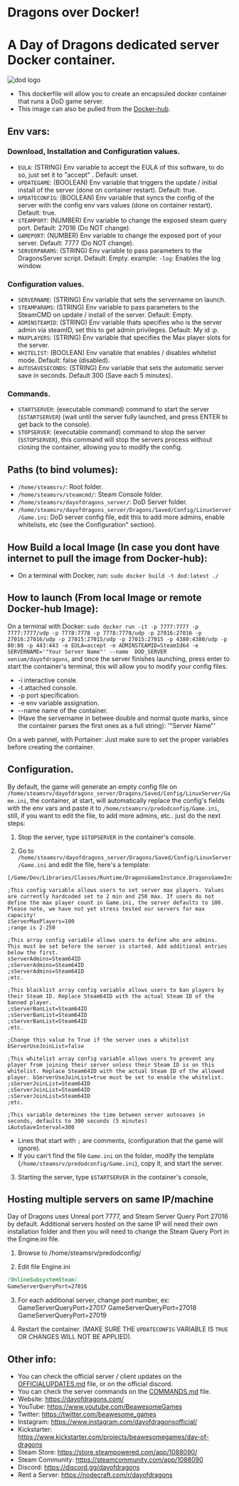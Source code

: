 # Dragons over Docker! 
# A Day of Dragons dedicated server Docker container.
![dod logo](https://steamcdn-a.akamaihd.net/steamcommunity/public/images/apps/1088320/438449dd45a85b9285a9c2be55a7fcef5a3d3a4d.jpg)
- This dockerfile will allow you to create an encapsuled docker container that runs a DoD game server.
- This image can also be pulled from the [Docker-hub](https://hub.docker.com/repository/docker/xenium/dayofdragons/).

## Env vars:
### Download, Installation and Configuration values.
- ```EULA```: (STRING) Env variable to accept the EULA of this software, to do so, just set it to "accept" . Default: unset.
- ```UPDATEGAME```: (BOOLEAN) Env variable that triggers the update / initial install of the server (done on container restart). Default: true.
- ```UPDATECONFIG```: (BOOLEAN) Env variable that syncs the config of the server with the config env vars values (done on container restart). Default: true.
- ```STEAMPORT```: (NUMBER) Env variable to change the exposed steam query port. Default: 27016 (Do NOT change).
- ```GAMEPORT```: (NUMBER) Env variable to change the exposed port of your server. Default: 7777 (Do NOT change).
- ```SERVERPARAMS```: (STRING) Env variable to pass parameters to the DragonsServer script. Default: Empty. example: ```-log```: Enables the log window.
### Configuration values.
- ```SERVERNAME```: (STRING) Env variable that sets the servername on launch.
- ```STEAMPARAMS```: (STRING) Env variable to pass parameters to the SteamCMD on update / install of the server. Default: Empty.
- ```ADMINSTEAMID```: (STRING) Env variable thats specifies who is the server admin via steamID, set this to get admin privileges. Default: My id :p.
- ```MAXPLAYERS```: (STRING) Env variable that specifies the Max player slots for the server.
- ```WHITELIST```: (BOOLEAN) Env variable that enables / disables whitelist mode. Default: false (disabled).
- ```AUTOSAVESECONDS```: (STRING) Env variable that sets the automatic server save in seconds. Default 300 (Save each 5 minutes).
### Commands.
- ```STARTSERVER```: (executable command) command to start the server (`$STARTSERVER`) (wait until the server fully launched, and press ENTER to get back to the console).
- ```STOPSERVER```: (executable command) command to stop the server (`$STOPSERVER`), this command will stop the servers process without closing the container, allowing you to modify the config.

## Paths (to bind volumes):
- ```/home/steamsrv/```: Root folder.
- ```/home/steamsrv/steamcmd/```: Steam Console folder.
- ```/home/steamsrv/dayofdragons_server/```: DoD Server folder.
- ```/home/steamsrv/dayofdragons_server/Dragons/Saved/Config/LinuxServer/Game.ini```: DoD server config file, edit this to add more admins, enable whitelists, etc (see the Configuration" section).

## How Build a local Image (In case you dont have internet to pull the image from Docker-hub):
- On a terminal with Docker, run: ```sudo docker build -t dod:latest ./```

## How to launch (From local Image or remote Docker-hub Image):
On a terminal with Docker: ```sudo docker run -it -p 7777:7777 -p 7777:7777/udp -p 7778:7778 -p 7778:7778/udp -p 27016:27016 -p 27016:27016/udp -p 27015:27015/udp -p 27015:27015 -p 4380:4380/udp -p 80:80 -p 443:443 -e EULA=accept -e ADMINSTEAMID=SteamId64 -e SERVERNAME='"Your Server Name"' --name  DOD_SERVER xenium/dayofdragons```, and once the server finishes launching, press enter to start the container's terminal, this will allow you to modify your config files.
  - -i interactive consle.
  - -t attached console.
  - -p port specification.
  - -e env variable assignation.
  - --name name of the container.
  - (Have the servername in betwee double and normal quote marks, since the container parses the first ones as a full string): '"Server Name"'

On a web pannel, with Portainer: Just make sure to set the proper variables before creating the container.

## Configuration.
By default, the game will generate an empty config file on `/home/steamsrv/dayofdragons_server/Dragons/Saved/Config/LinuxServer/Game.ini`, the container, at start, will automatically replace the config's fields with the env vars and paste it to `/home/steamsrv/predodconfig/Game.ini`, still, if you want to edit the file, to add more admins, etc.. just do the next steps:

1) Stop the server, type `$STOPSERVER` in the container's console.

2) Go to `/home/steamsrv/dayofdragons_server/Dragons/Saved/Config/LinuxServer/Game.ini` and edit the file, here's a template:

```
[/Game/Dev/Libraries/Classes/Runtime/DragonsGameInstance.DragonsGameInstance_C]

;This config variable allows users to set server max players. Values are currently hardcoded set to 2 min and 250 max. If users do not define the max player count in Game.ini, the server defaults to 100. Please note, we have not yet stress tested our servers for max capacity!
iServerMaxPlayers=100
;range is 2-250

;This array config variable allows users to define who are admins. This must be set before the server is started. Add additional entries below the first.
sServerAdmins=Steam64ID
;sServerAdmins=Steam64ID
;sServerAdmins=Steam64ID
;etc.

;This blacklist array config variable allows users to ban players by their Steam ID. Replace Steam64ID with the actual Steam ID of the banned player.
;sServerBanList=Steam64ID
;sServerBanList=Steam64ID
;sServerBanList=Steam64ID
;etc.

;Change this value to True if the server uses a whitelist
bServerUseJoinList=false

;This whitelist array config variable allows users to prevent any player from joining their server unless their Steam ID is on this whitelist. Replace Steam64ID with the actual Steam ID of the allowed player. bServerUseJoinList=true must be set to enable the whitelist.
;sServerJoinList=Steam64ID
;sServerJoinList=Steam64ID
;sServerJoinList=Steam64ID
;etc.

;This variable determines the time between server autosaves in seconds, defaults to 300 seconds (5 minutes)
iAutoSaveInterval=300
```

* Lines that start with `;` are comments, (configuration that the game will ignore).
* If you can't find the file `Game.ini` on the folder, modify the template (`/home/steamsrv/predodconfig/Game.ini`), copy it, and start the server.

3) Starting the server, type `$STARTSERVER` in the container's console,

## Hosting multiple servers on same IP/machine
Day of Dragons uses Unreal port 7777, and Steam Server Query Port 27016 by default. Additional servers hosted on the same IP will need their own installation folder and then you will need to change the Steam Query Port in the Engine.ini file.

1) Browse to /home/steamsrv/predodconfig/

2) Edit file Engine.ini

```MARKDOWN
[OnlineSubsystemSteam]
GameServerQueryPort=27016
```
3) For each additional server, change port number, ex:
GameServerQueryPort=27017
GameServerQueryPort=27018
GameServerQueryPort=27019

4) Restart the container.
(MAKE SURE THE `UPDATECONFIG` VARIABLE IS `TRUE` OR CHANGES WILL NOT BE APPLIED).

## Other info:
- You can check the official server / client updates on the [OFFICIALUPDATES.md](https://github.com/Frenzoid/DayofDragons/blob/master/OFFICIALUPDATES.md) file, or on the official discord.
- You can check the server commands on the [COMMANDS.md](https://github.com/Frenzoid/DayofDragons/blob/master/COMMANDS.md) file.
- Website: https://dayofdragons.com/
- YouTube: https://www.youtube.com/BeawesomeGames
- Twitter: https://twitter.com/beawesome_games
- Instagram: https://www.instagram.com/dayofdragonsofficial/
- Kickstarter: https://www.kickstarter.com/projects/beawesomegames/day-of-dragons
- Steam Store: https://store.steampowered.com/app/1088090/
- Steam Community: https://steamcommunity.com/app/1088090
- Discord: https://discord.gg/dayofdragons
- Rent a Server: https://nodecraft.com/r/dayofdragons
